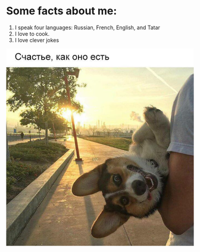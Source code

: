
# Some facts about me:
1. I speak four languages: Russian, French, English, and Tatar
2. I love to cook.
3. I love clever jokes

![](/B6fSv.jpg)